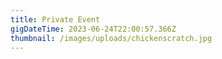 ```yaml
---
title: Private Event
gigDateTime: 2023-06-24T22:00:57.366Z
thumbnail: /images/uploads/chickenscratch.jpg
---
```

